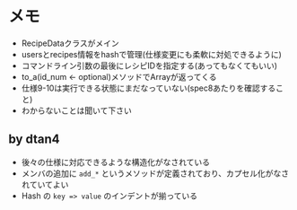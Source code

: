 メモ
==================
* RecipeDataクラスがメイン
* usersとrecipes情報をhashで管理(仕様変更にも柔軟に対処できるように)
* コマンドライン引数の最後にレシピIDを指定する(あってもなくてもいい)
* to_a(id_num <- optional)メソッドでArrayが返ってくる
* 仕様9-10は実行できる状態にまだなっていない(spec8あたりを確認すること)
* わからないことは聞いて下さい

## by dtan4
* 後々の仕様に対応できるような構造化がなされている
* メンバの追加に `add_*` というメソッドが定義されており、カプセル化がなされていてよい
* Hash の `key => value` のインデントが揃っている
